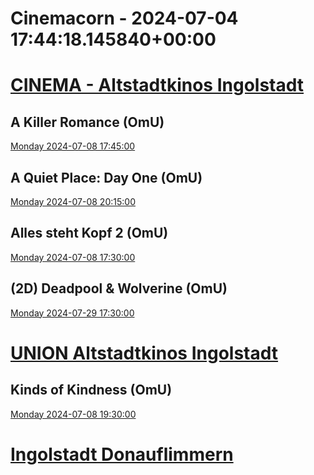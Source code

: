 
Cinemacorn - 2024-07-04 17:44:18.145840+00:00
=============================================

# [CINEMA  - Altstadtkinos Ingolstadt](https://kinotickets.express/ingolstadt-cinema1)

## A Killer Romance (OmU)
  
[Monday 2024-07-08 17:45:00](https://kinotickets.express/ingolstadt-cinema1/booking/38040)  

## A Quiet Place: Day One (OmU)
  
[Monday 2024-07-08 20:15:00](https://kinotickets.express/ingolstadt-cinema1/booking/38059)  

## Alles steht Kopf 2 (OmU)
  
[Monday 2024-07-08 17:30:00](https://kinotickets.express/ingolstadt-cinema1/booking/38024)  

## (2D) Deadpool & Wolverine (OmU)
  
[Monday 2024-07-29 17:30:00](https://kinotickets.express/ingolstadt-cinema1/booking/38085)  

# [UNION Altstadtkinos Ingolstadt](https://kinotickets.express/ingolstadt-cinema2)

## Kinds of Kindness (OmU)
  
[Monday 2024-07-08 19:30:00](https://kinotickets.express/ingolstadt-cinema2/booking/34839)  

# [Ingolstadt Donauflimmern](https://kinotickets.express/ingolstadt_donau-flimmern)
